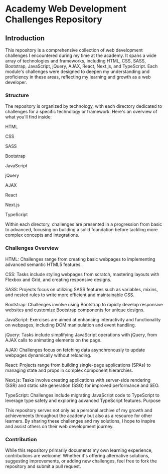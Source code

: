 # Academy Web Development Challenges Repository

## Introduction
This repository is a comprehensive collection of web development challenges I encountered during my time at the academy. It spans a wide array of technologies and frameworks, including HTML, CSS, SASS, Bootstrap, JavaScript, jQuery, AJAX, React, Next.js, and TypeScript. Each module's challenges were designed to deepen my understanding and proficiency in these areas, reflecting my learning and growth as a web developer.

### Structure
The repository is organized by technology, with each directory dedicated to challenges for a specific technology or framework. Here's an overview of what you'll find inside:

HTML

CSS

SASS

Bootstrap

JavaScript

jQuery

AJAX

React

Next.js

TypeScript

Within each directory, challenges are presented in a progression from basic to advanced, focusing on building a solid foundation before tackling more complex concepts and integrations.

### Challenges Overview
HTML: Challenges range from creating basic webpages to implementing advanced semantic HTML5 features.

CSS: Tasks include styling webpages from scratch, mastering layouts with Flexbox and Grid, and creating responsive designs.

SASS: Projects focus on utilizing SASS features such as variables, mixins, and nested rules to write more efficient and maintainable CSS.

Bootstrap: Challenges involve using Bootstrap to rapidly develop responsive websites and customize Bootstrap components for unique designs.

JavaScript: Exercises are aimed at enhancing interactivity and functionality on webpages, including DOM manipulation and event handling.

jQuery: Tasks include simplifying JavaScript operations with jQuery, from AJAX calls to animating elements on the page.

AJAX: Challenges focus on fetching data asynchronously to update webpages dynamically without reloading.

React: Projects range from building single-page applications (SPAs) to managing state and props in complex component hierarchies.

Next.js: Tasks involve creating applications with server-side rendering (SSR) and static site generation (SSG) for improved performance and SEO.

TypeScript: Challenges include migrating JavaScript code to TypeScript to leverage type safety and exploring advanced TypeScript features.
Purpose

This repository serves not only as a personal archive of my growth and achievements throughout the academy but also as a resource for other learners. By sharing these challenges and my solutions, I hope to inspire and assist others on their web development journey.

### Contribution
While this repository primarily documents my own learning experience, contributions are welcome! Whether it's offering alternative solutions, suggesting improvements, or adding new challenges, feel free to fork the repository and submit a pull request.
